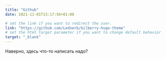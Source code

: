 ```yaml
---
title: "Github"
date: 2021-11-01T13:17:56+01:00

# set the link if you want to redirect the user.
link: "https://github.com/Lednerb/bilberry-hugo-theme"
# set the html target parameter if you want to change default behavior
target: "_blank"
---
```

Наверно, здесь что-то написать надо?